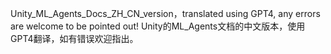   Unity_ML_Agents_Docs_ZH_CN_version，translated using GPT4, any errors are welcome to be pointed out!
  Unity的ML_Agents文档的中文版本，使用GPT4翻译，如有错误欢迎指出。
